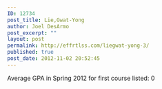 ```yaml
---
ID: 12734
post_title: Lie,Gwat-Yong
author: Joel DesArmo
post_excerpt: ""
layout: post
permalink: http://effrtlss.com/liegwat-yong-3/
published: true
post_date: 2012-11-02 20:52:45
---
```

<p>Average GPA in Spring 2012 for first course listed: 0</p>